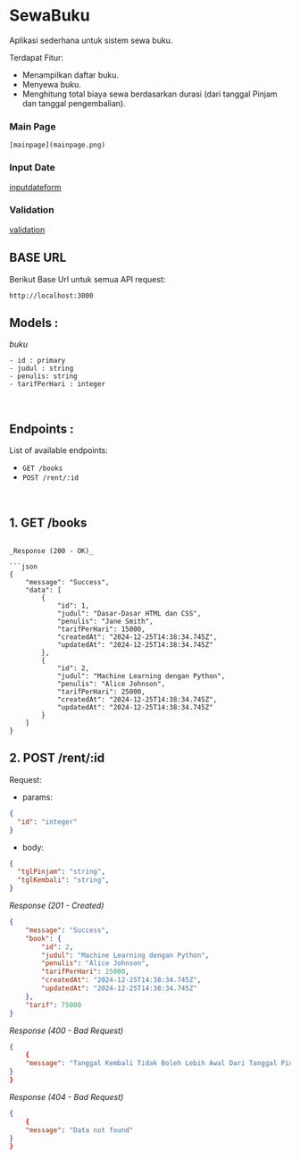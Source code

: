# SewaBuku
Aplikasi sederhana untuk sistem sewa buku.

Terdapat Fitur:
* Menampilkan daftar buku. 
* Menyewa buku.
* Menghitung total biaya sewa berdasarkan durasi (dari tanggal Pinjam dan tanggal pengembalian).


### Main Page
```
[mainpage](mainpage.png)
```

### Input Date 
[inputdateform](inputform.png)

### Validation
[validation](validation.png)


## BASE URL
Berikut Base Url untuk semua API request:
```
http://localhost:3000
```

## Models :

_buku_

```
- id : primary
- judul : string
- penulis: string
- tarifPerHari : integer
```
&nbsp;

## Endpoints :

List of available endpoints:

- `GET /books`
- `POST /rent/:id`


&nbsp;

## 1. GET /books

```

_Response (200 - OK)_

```json
{
    "message": "Success",
    "data": [
        {
            "id": 1,
            "judul": "Dasar-Dasar HTML dan CSS",
            "penulis": "Jane Smith",
            "tarifPerHari": 15000,
            "createdAt": "2024-12-25T14:38:34.745Z",
            "updatedAt": "2024-12-25T14:38:34.745Z"
        },
        {
            "id": 2,
            "judul": "Machine Learning dengan Python",
            "penulis": "Alice Johnson",
            "tarifPerHari": 25000,
            "createdAt": "2024-12-25T14:38:34.745Z",
            "updatedAt": "2024-12-25T14:38:34.745Z"
        }
    ]
}
```

## 2. POST /rent/:id

Request:


- params:

```json
{
  "id": "integer"
}
```

- body:

```json
{
  "tglPinjam": "string",
  "tglKembali": "string",
}
```

_Response (201 - Created)_

```json
{
    "message": "Success",
    "book": {
        "id": 2,
        "judul": "Machine Learning dengan Python",
        "penulis": "Alice Johnson",
        "tarifPerHari": 25000,
        "createdAt": "2024-12-25T14:38:34.745Z",
        "updatedAt": "2024-12-25T14:38:34.745Z"
    },
    "tarif": 75000
}
```


_Response (400 - Bad Request)_

```json
{
    {
    "message": "Tanggal Kembali Tidak Boleh Lebih Awal Dari Tanggal Pinjam."
}
}
```

_Response (404 - Bad Request)_
```json
{
    {
    "message": "Data not found"
}
}
```
